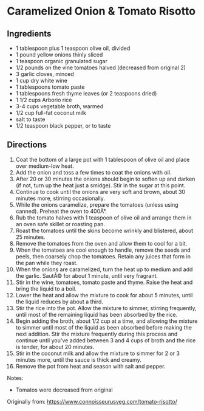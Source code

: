 Caramelized Onion & Tomato Risotto
============

Ingredients
-----------
 * 1 tablespoon plus 1 teaspoon olive oil, divided
 * 1 pound yellow onions thinly sliced
 * 1 teaspoon organic granulated sugar
 * 1/2 pounds on the vine tomatoes halved (decreased from original 2)
 * 3 garlic cloves, minced
 * 1 cup dry white wine
 * 1 tablespoons tomato paste
 * 1 tablespoons fresh thyme leaves (or 2 teaspoons dried)
 * 1 1/2 cups Arborio rice
 * 3-4 cups vegetable broth, warmed
 * 1/2 cup full-fat coconut milk
 * salt to taste
 * 1/2 teaspoon black pepper, or to taste

Directions
-----------
 1. Coat the bottom of a large pot with 1 tablespoon of olive oil and place over medium-low heat. 
 1. Add the onion and toss a few times to coat the onions with oil.
 1. After 20 or 30 minutes the onions should begin to soften up and darken (if not, turn up the heat just a smidge). Stir in the sugar at this point.
 1. Continue to cook until the onions are very soft and brown, about 30 minutes more, stirring occasionally.
 1. While the onions caramelize, prepare the tomatoes (unless using canned). Preheat the oven to 400Â°.
 1. Rub the tomato halves with 1 teaspoon of olive oil and arrange them in an oven safe skillet or roasting pan.
 1. Roast the tomatoes until the skins become wrinkly and blistered, about 25 minutes.
 1. Remove the tomatoes from the oven and allow them to cool for a bit.
 1. When the tomatoes are cool enough to handle, remove the seeds and peels, then coarsely chop the tomatoes. Retain any juices that form in the pan while they roast.
 1. When the onions are caramelized, turn the heat up to medium and add the garlic. SautÃ© for about 1 minute, until very fragrant.
 1. Stir in the wine, tomatoes, tomato paste and thyme. Raise the heat and bring the liquid to a boil.
 1. Lower the heat and allow the mixture to cook for about 5 minutes, until the liquid reduces by about a third.
 1. Stir the rice into the pot. Allow the mixture to simmer, stirring frequently, until most of the remaining liquid has been absorbed by the rice.
 1. Begin adding the broth, about 1/2 cup at a time, and allowing the mixture to simmer until most of the liquid as been absorbed before making the next addition. Stir the mixture frequently during this process and continue until you've added between 3 and 4 cups of broth and the rice is tender, for about 20 minutes.
 1. Stir in the coconut milk and allow the mixture to simmer for 2 or 3 minutes more, until the sauce is thick and creamy.
 1. Remove the pot from heat and season with salt and pepper.

Notes:
 * Tomatos were decreased from original

Originally from:
  https://www.connoisseurusveg.com/tomato-risotto/
